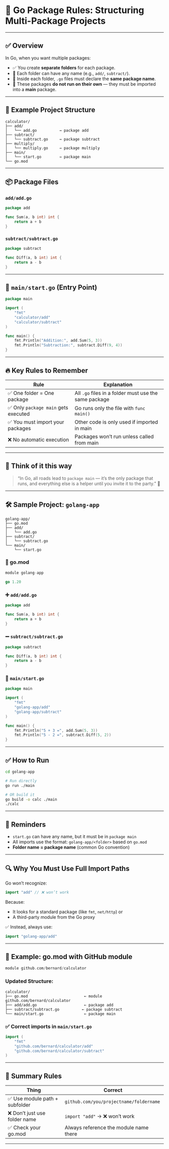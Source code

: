 # 🐹 Go Package Rules: Structuring Multi-Package Projects

---

## ✅ Overview
In Go, when you want multiple packages:

- ✅ You create **separate folders** for each package.
- 📁 Each folder can have any name (e.g., `add/`, `subtract/`).
- 📄 Inside each folder, `.go` files must declare the **same package name**.
- 🚫 These packages **do not run on their own** — they must be imported into a **main** package.

---

## 📁 Example Project Structure

```
calculator/
├── add/
│   └── add.go          → package add
├── subtract/
│   └── subtract.go     → package subtract
├── multiply/
│   └── multiply.go     → package multiply
├── main/
│   └── start.go        → package main
└── go.mod
```

---

## 📦 Package Files

### `add/add.go`
```go
package add

func Sum(a, b int) int {
    return a + b
}
```

### `subtract/subtract.go`
```go
package subtract

func Diff(a, b int) int {
    return a - b
}
```

---

## 🚀 `main/start.go` (Entry Point)
```go
package main

import (
    "fmt"
    "calculator/add"
    "calculator/subtract"
)

func main() {
    fmt.Println("Addition:", add.Sum(5, 3))
    fmt.Println("Subtraction:", subtract.Diff(9, 4))
}
```

---

## 🔥 Key Rules to Remember

| Rule                                | Explanation                                           |
|-------------------------------------|-------------------------------------------------------|
| ✅ One folder = One package          | All `.go` files in a folder must use the same package |
| ✅ Only `package main` gets executed | Go runs only the file with `func main()`              |
| ✅ You must import your packages     | Other code is only used if imported in main           |
| ❌ No automatic execution            | Packages won’t run unless called from main            |

---

## 🧠 Think of it this way
> “In Go, all roads lead to `package main` — it’s the only package that runs, and everything else is a helper until you invite it to the party.” 🎉

---

## 🛠️ Sample Project: `golang-app`

```
golang-app/
├── go.mod
├── add/
│   └── add.go
├── subtract/
│   └── subtract.go
└── main/
    └── start.go
```

### 📄 go.mod
```go
module golang-app

go 1.20
```

### ➕ `add/add.go`
```go
package add

func Sum(a, b int) int {
    return a + b
}
```

### ➖ `subtract/subtract.go`
```go
package subtract

func Diff(a, b int) int {
    return a - b
}
```

### 🚀 `main/start.go`
```go
package main

import (
    "fmt"
    "golang-app/add"
    "golang-app/subtract"
)

func main() {
    fmt.Println("5 + 3 =", add.Sum(5, 3))
    fmt.Println("5 - 2 =", subtract.Diff(5, 2))
}
```

---

## ✅ How to Run
```bash
cd golang-app

# Run directly
go run ./main

# OR build it
go build -o calc ./main
./calc
```

---

## 🧠 Reminders
- `start.go` can have any name, but it must be in `package main`
- All imports use the format: `golang-app/<folder>` based on `go.mod`
- **Folder name = package name** (common Go convention)

---

## 🔍 Why You Must Use Full Import Paths
Go won’t recognize:
```go
import "add" // ❌ won’t work
```
Because:
- It looks for a standard package (like `fmt`, `net/http`) or
- A third-party module from the Go proxy

✅ Instead, always use:
```go
import "golang-app/add"
```

---

## 📄 Example: go.mod with GitHub module
```go
module github.com/bernard/calculator
```

### Updated Structure:
```
calculator/
├── go.mod                         ← module github.com/bernard/calculator
├── add/add.go                     ← package add
├── subtract/subtract.go          ← package subtract
└── main/start.go                  ← package main
```

### ✅ Correct imports in `main/start.go`
```go
import (
    "fmt"
    "github.com/bernard/calculator/add"
    "github.com/bernard/calculator/subtract"
)
```

---

## 🔑 Summary Rules

| Thing                               | Correct                                               |
|------------------------------------|-------------------------------------------------------|
| ✅ Use module path + subfolder     | `github.com/you/projectname/foldername`               |
| ❌ Don’t just use folder name      | `import "add"` → ❌ won’t work                         |
| ✅ Check your go.mod               | Always reference the module name there                |

---

